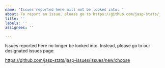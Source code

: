 ```yaml
---
name: 'Issues reported here will not be looked into. '
about: To report an issue, please go to https://github.com/jasp-stats/jasp-issues/
title: ''
labels: ''
assignees: ''

---
```


Issues reported here no longer be looked into. Instead, please go to our designated issues page: 

   https://github.com/jasp-stats/jasp-issues/issues/new/choose

